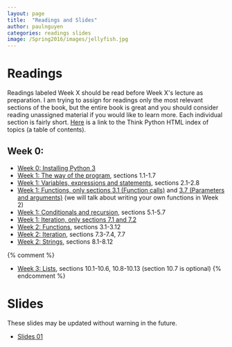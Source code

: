 ```yaml
---
layout: page
title:  "Readings and Slides"
author: paulnguyen
categories: readings slides
image: /Spring2016/images/jellyfish.jpg
---
```


# Readings

Readings labeled Week X should be read before Week X's lecture as preparation. I am trying to assign for readings only the most relevant sections of the book, but the entire book is great and you should consider reading unassigned material if you would like to learn more. Each individual section is fairly short. [Here][thinkpython] is a link to the Think Python HTML index of topics (a table of contents).

## Week 0:
- [Week 0: Installing Python 3][installing_python_3]
- [Week 1: The way of the program][tp_wayofprogram], sections 1.1-1.7
- [Week 1: Variables, expressions and statements][tp_variables], sections 2.1-2.8
- [Week 1: Functions, only sections 3.1 (Function calls)][tp_functions_3.1] and [3.7 (Parameters and arguments)][tp_functions_3.7] (we will talk about writing your own functions in Week 2)
- [Week 1: Conditionals and recursion][tp_conditionals], sections 5.1-5.7
- [Week 1: Iteration, only sections 7.1 and 7.2][tp_iteration_7.1]
- [Week 2: Functions][tp_functions], sections 3.1-3.12
- [Week 2: Iteration][tp_iteration_7.3], sections 7.3-7.4, 7.7
- [Week 2: Strings][tp_strings], sections 8.1-8.12

{% comment %}
- [Week 3: Lists][tp_lists], sections 10.1-10.6, 10.8-10.13 (section 10.7 is optional)
{% endcomment %}

# Slides

These slides may be updated without warning in the future.

- [Slides 01][slides01]



[thinkpython]: http://greenteapress.com/thinkpython2/html/index.html
[installing_python_3]: http://www.diveintopython3.net/installing-python.html
[tp_wayofprogram]: http://greenteapress.com/thinkpython2/html/thinkpython2002.html
[tp_variables]: http://greenteapress.com/thinkpython2/html/thinkpython2003.html
[tp_functions_3.1]: http://greenteapress.com/thinkpython2/html/thinkpython2004.html#toc23
[tp_functions_3.7]: http://greenteapress.com/thinkpython2/html/thinkpython2004.html#toc29
[tp_conditionals]: http://greenteapress.com/thinkpython2/html/thinkpython2006.html
[tp_iteration_7.1]: http://greenteapress.com/thinkpython2/html/thinkpython2008.html#toc74
[tp_functions]: http://greenteapress.com/thinkpython2/html/thinkpython2004.html
[tp_iteration_7.3]: http://greenteapress.com/thinkpython2/html/thinkpython2008.html#toc76
[tp_strings]: http://greenteapress.com/thinkpython2/html/thinkpython2009.html
[tp_lists]: http://greenteapress.com/thinkpython2/html/thinkpython2011.html


[slides01]: /Spring2016/files/slides/slides01.pdf


